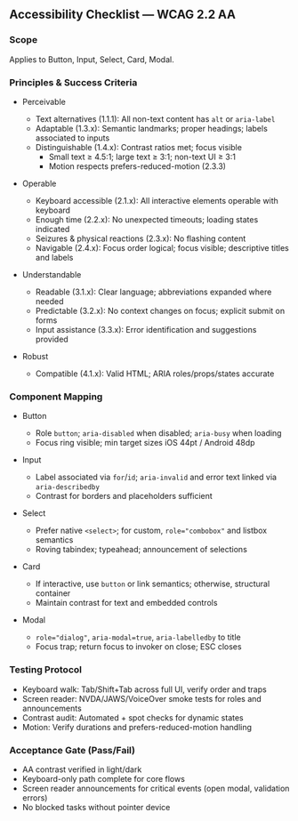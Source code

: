 ## Accessibility Checklist — WCAG 2.2 AA

### Scope
Applies to Button, Input, Select, Card, Modal.

### Principles & Success Criteria

- Perceivable
  - Text alternatives (1.1.1): All non-text content has `alt` or `aria-label`
  - Adaptable (1.3.x): Semantic landmarks; proper headings; labels associated to inputs
  - Distinguishable (1.4.x): Contrast ratios met; focus visible
    - Small text ≥ 4.5:1; large text ≥ 3:1; non-text UI ≥ 3:1
    - Motion respects prefers-reduced-motion (2.3.3)

- Operable
  - Keyboard accessible (2.1.x): All interactive elements operable with keyboard
  - Enough time (2.2.x): No unexpected timeouts; loading states indicated
  - Seizures & physical reactions (2.3.x): No flashing content
  - Navigable (2.4.x): Focus order logical; focus visible; descriptive titles and labels

- Understandable
  - Readable (3.1.x): Clear language; abbreviations expanded where needed
  - Predictable (3.2.x): No context changes on focus; explicit submit on forms
  - Input assistance (3.3.x): Error identification and suggestions provided

- Robust
  - Compatible (4.1.x): Valid HTML; ARIA roles/props/states accurate

### Component Mapping

- Button
  - Role `button`; `aria-disabled` when disabled; `aria-busy` when loading
  - Focus ring visible; min target sizes iOS 44pt / Android 48dp

- Input
  - Label associated via `for`/`id`; `aria-invalid` and error text linked via `aria-describedby`
  - Contrast for borders and placeholders sufficient

- Select
  - Prefer native `<select>`; for custom, `role="combobox"` and listbox semantics
  - Roving tabindex; typeahead; announcement of selections

- Card
  - If interactive, use `button` or link semantics; otherwise, structural container
  - Maintain contrast for text and embedded controls

- Modal
  - `role="dialog"`, `aria-modal=true`, `aria-labelledby` to title
  - Focus trap; return focus to invoker on close; ESC closes

### Testing Protocol
- Keyboard walk: Tab/Shift+Tab across full UI, verify order and traps
- Screen reader: NVDA/JAWS/VoiceOver smoke tests for roles and announcements
- Contrast audit: Automated + spot checks for dynamic states
- Motion: Verify durations and prefers-reduced-motion handling

### Acceptance Gate (Pass/Fail)
- AA contrast verified in light/dark
- Keyboard-only path complete for core flows
- Screen reader announcements for critical events (open modal, validation errors)
- No blocked tasks without pointer device

